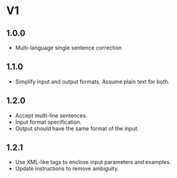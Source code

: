 # V1

## 1.0.0

- Multi-language single sentence correction









## 1.1.0

- Simplify input and output formats. Assume plain text for both.







## 1.2.0

- Accept multi-line sentences.
- Input format specification.
- Output should have the same format of the input.





## 1.2.1

- Use XML-like tags to enclose input parameters and examples.
- Update instructions to remove ambiguity.


